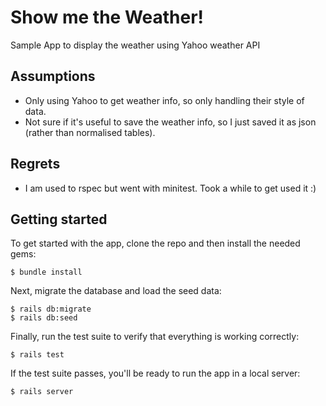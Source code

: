 # Show me the Weather!

Sample App to display the weather using Yahoo weather API

## Assumptions
- Only using Yahoo to get weather info, so only handling their style of data.
- Not sure if it's useful to save the weather info, so I just saved it as json (rather than normalised tables).  

## Regrets
- I am used to rspec but went with minitest. Took a while to get used it :)

## Getting started

To get started with the app, clone the repo and then install the needed gems:

```
$ bundle install
```

Next, migrate the database and load the seed data:

```
$ rails db:migrate
$ rails db:seed
```

Finally, run the test suite to verify that everything is working correctly:

```
$ rails test
```

If the test suite passes, you'll be ready to run the app in a local server:

```
$ rails server
```